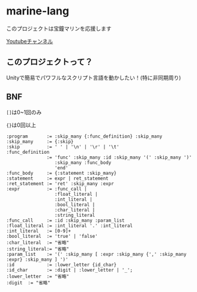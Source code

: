 # marine-lang
このプロジェクトは宝鐘マリンを応援します

[Youtubeチャンネル](https://www.youtube.com/channel/UCCzUftO8KOVkV4wQG1vkUvg)
## このプロジェクトって？

Unityで簡易でパワフルなスクリプト言語を動かしたい！(特に非同期周り)

## BNF

`[]`は0~1回のみ

`{}`は0回以上

```
:program       := :skip_many {:func_definition} :skip_many
:skip_many     := {:skip}
:skip          := ' ' | '\n' | '\r' | '\t'
:func_definition      
               := 'func' :skip_many :id :skip_many '(' :skip_many ')' 
                  :skip_many :func_body 
                  'end'
:func_body     := {:statement :skip_many}
:statement     := expr | ret_statement
:ret_statement := 'ret' :skip_many :expr
:expr          := :func_call | 
                  :float_literal | 
                  :int_literal | 
                  :bool_literal | 
                  :char_literal | 
                  :string_literal
:func_call     := :id :skip_many :param_list
:float_literal := :int_literal '.' :int_literal
:int_literal   := [0-9]+
:bool_literal  := 'true' | 'false'
:char_literal  := "省略"
:string_literal:= "省略"
:param_list    := '(' :skip_many [ :expr :skip_many {',' :skip_many :expr} :skip_many ] ')'
:id            := :lower_letter {id_char}
:id_char       := :digit | :lower_letter | '_';
:lower_letter  := "省略"
:digit  := "省略"
```